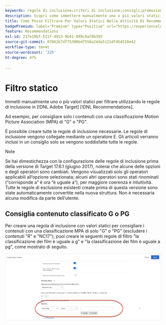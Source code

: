 ```yaml
---
keywords: regole di inclusione;criteri di inclusione;consigli;promozione;promozioni;filtro dinamico;statico;filtro statico
description: Scopri come immettere manualmente uno o più valori statici per filtrare utilizzando le regole di inclusione in Adobe [!DNL Target] Recommendations.
title: Come Posso Filtrare Per Valori Statici Nelle Attività Di Recommendations?
badgePremium: label="Premium" type="Positive" url="https://experienceleague.adobe.com/docs/target/using/introduction/intro.html?lang=en#premium newtab=true" tooltip="See what's included in Target Premium."
feature: Recommendations
exl-id: 217e19bf-521f-4913-9b41-099c9af8b393
source-git-commit: 07062b7df75300bd7558a24da5121df454520e42
workflow-type: tm+mt
source-wordcount: '225'
ht-degree: 47%

---
```


# Filtro statico

Immetti manualmente uno o più valori statici per filtrare utilizzando le regole di inclusione in [!DNL Adobe Target] [!DNL Recommendations].

Ad esempio, per consigliare solo i contenuti con una classificazione Motion Picture Association (MPA) di &quot;G&quot; o &quot;PG&quot;.

È possibile creare tutte le regole di inclusione necessarie. Le regole di inclusione vengono collegate mediante un operatore E. Gli articoli verranno inclusi in un consiglio solo se vengono soddisfatte tutte le regole.

>[!NOTE]
>
>Se hai dimestichezza con la configurazione delle regole di inclusione prima della versione di Target 17.6.1 (giugno 2017), noterai che alcune delle opzioni e degli operatori sono cambiati. Vengono visualizzati solo gli operatori applicabili all’opzione selezionata; alcuni altri operatori sono stati rinominati (“corrisponde a” è ora “è uguale a”), per maggiore coerenza e intuitività. Tutte le regole di esclusione esistenti create prima di questa versione sono state automaticamente convertite nella nuova struttura. Non è necessaria alcuna modifica da parte dell’utente.

## Consiglia contenuto classificato G o PG

Per creare una regola di inclusione con valori statici per consigliare i contenuti con una classificazione MPA di solo &quot;G&quot; o &quot;PG&quot; (escludere i contenuti &quot;R&quot; e &quot;NC17&quot;), puoi creare le seguenti regole di filtro &quot;la classificazione dei film è uguale a g&quot; e &quot;la classificazione dei film è uguale a pg&quot;, come mostrato di seguito.

![esempio di valutazione dei film](/help/main/c-recommendations/c-algorithms/assets/movies.png)
